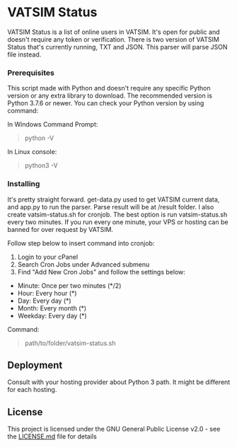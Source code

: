 # VATSIM Status

VATSIM Status is a list of online users in VATSIM. It's open for public and doesn't require any token or verification.
There is two version of VATSIM Status that's currently running, TXT and JSON. This parser will parse JSON file instead.

### Prerequisites

This script made with Python and doesn't require any specific Python version or any extra library to download.
The recommended version is Python 3.7.6 or newer. You can check your Python version by using command:

In Windows Command Prompt:
> python -V

In Linux console:
> python3 -V

### Installing

It's pretty straight forward. get-data.py used to get VATSIM current data, and app.py to run the parser. Parse result will be at /result folder. I also create vatsim-status.sh for cronjob. The best option is run vatsim-status.sh every two minutes. If you run every one minute, your VPS or hosting can be banned for over request by VATSIM.

Follow step below to insert command into cronjob:
1. Login to your cPanel
2. Search Cron Jobs under Advanced submenu
3. Find "Add New Cron Jobs" and follow the settings below:
- Minute: Once per two minutes (*/2)
- Hour: Every hour (*)
- Day: Every day (*)
- Month: Every month (*)
- Weekday: Every day (*)

Command:
> path/to/folder/vatsim-status.sh

## Deployment

Consult with your hosting provider about Python 3 path. It might be different for each hosting.

## License

This project is licensed under the GNU General Public License v2.0 - see the [LICENSE.md](LICENSE.md) file for details
